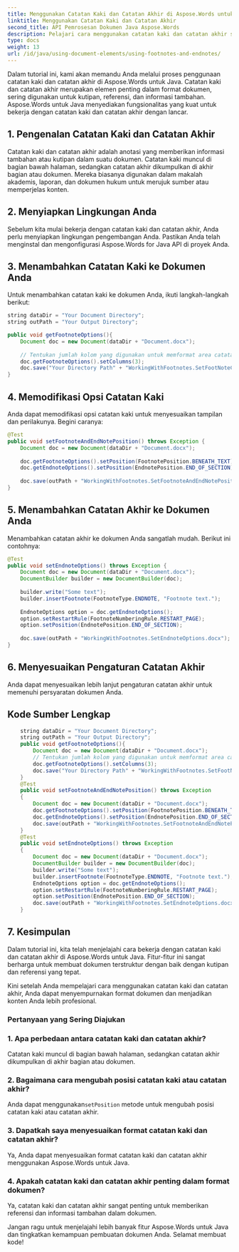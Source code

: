 ```yaml
---
title: Menggunakan Catatan Kaki dan Catatan Akhir di Aspose.Words untuk Java
linktitle: Menggunakan Catatan Kaki dan Catatan Akhir
second_title: API Pemrosesan Dokumen Java Aspose.Words
description: Pelajari cara menggunakan catatan kaki dan catatan akhir secara efektif di Aspose.Words untuk Java. Tingkatkan keterampilan pemformatan dokumen Anda hari ini!
type: docs
weight: 13
url: /id/java/using-document-elements/using-footnotes-and-endnotes/
---
```


Dalam tutorial ini, kami akan memandu Anda melalui proses penggunaan catatan kaki dan catatan akhir di Aspose.Words untuk Java. Catatan kaki dan catatan akhir merupakan elemen penting dalam format dokumen, sering digunakan untuk kutipan, referensi, dan informasi tambahan. Aspose.Words untuk Java menyediakan fungsionalitas yang kuat untuk bekerja dengan catatan kaki dan catatan akhir dengan lancar.

## 1. Pengenalan Catatan Kaki dan Catatan Akhir

Catatan kaki dan catatan akhir adalah anotasi yang memberikan informasi tambahan atau kutipan dalam suatu dokumen. Catatan kaki muncul di bagian bawah halaman, sedangkan catatan akhir dikumpulkan di akhir bagian atau dokumen. Mereka biasanya digunakan dalam makalah akademis, laporan, dan dokumen hukum untuk merujuk sumber atau memperjelas konten.

## 2. Menyiapkan Lingkungan Anda

Sebelum kita mulai bekerja dengan catatan kaki dan catatan akhir, Anda perlu menyiapkan lingkungan pengembangan Anda. Pastikan Anda telah menginstal dan mengonfigurasi Aspose.Words for Java API di proyek Anda.

## 3. Menambahkan Catatan Kaki ke Dokumen Anda

Untuk menambahkan catatan kaki ke dokumen Anda, ikuti langkah-langkah berikut:
```java
string dataDir = "Your Document Directory";
string outPath = "Your Output Directory";

public void getFootnoteOptions(){
    Document doc = new Document(dataDir + "Document.docx");
    
    // Tentukan jumlah kolom yang digunakan untuk memformat area catatan kaki.
    doc.getFootnoteOptions().setColumns(3);
    doc.save("Your Directory Path" + "WorkingWithFootnotes.SetFootNoteColumns.docx");
}
```

## 4. Memodifikasi Opsi Catatan Kaki

Anda dapat memodifikasi opsi catatan kaki untuk menyesuaikan tampilan dan perilakunya. Begini caranya:
```java
@Test
public void setFootnoteAndEndNotePosition() throws Exception {
    Document doc = new Document(dataDir + "Document.docx");
    
    doc.getFootnoteOptions().setPosition(FootnotePosition.BENEATH_TEXT);
    doc.getEndnoteOptions().setPosition(EndnotePosition.END_OF_SECTION);
    
    doc.save(outPath + "WorkingWithFootnotes.SetFootnoteAndEndNotePosition.docx");
}
```

## 5. Menambahkan Catatan Akhir ke Dokumen Anda

Menambahkan catatan akhir ke dokumen Anda sangatlah mudah. Berikut ini contohnya:
```java
@Test
public void setEndnoteOptions() throws Exception {
    Document doc = new Document(dataDir + "Document.docx");
    DocumentBuilder builder = new DocumentBuilder(doc);
    
    builder.write("Some text");
    builder.insertFootnote(FootnoteType.ENDNOTE, "Footnote text.");
    
    EndnoteOptions option = doc.getEndnoteOptions();
    option.setRestartRule(FootnoteNumberingRule.RESTART_PAGE);
    option.setPosition(EndnotePosition.END_OF_SECTION);
    
    doc.save(outPath + "WorkingWithFootnotes.SetEndnoteOptions.docx");
}
```

## 6. Menyesuaikan Pengaturan Catatan Akhir

Anda dapat menyesuaikan lebih lanjut pengaturan catatan akhir untuk memenuhi persyaratan dokumen Anda.

## Kode Sumber Lengkap
```java
	string dataDir = "Your Document Directory";
	string outPath = "Your Output Directory";
	public void getFootnoteOptions(){
        Document doc = new Document(dataDir + "Document.docx");
        // Tentukan jumlah kolom yang digunakan untuk memformat area catatan kaki.
        doc.getFootnoteOptions().setColumns(3);
        doc.save("Your Directory Path" + "WorkingWithFootnotes.SetFootNoteColumns.docx");
    }
    @Test
    public void setFootnoteAndEndNotePosition() throws Exception
    {
        Document doc = new Document(dataDir + "Document.docx");
        doc.getFootnoteOptions().setPosition(FootnotePosition.BENEATH_TEXT);
        doc.getEndnoteOptions().setPosition(EndnotePosition.END_OF_SECTION);
        doc.save(outPath + "WorkingWithFootnotes.SetFootnoteAndEndNotePosition.docx");
    }
    @Test
    public void setEndnoteOptions() throws Exception
    {
        Document doc = new Document(dataDir + "Document.docx");
        DocumentBuilder builder = new DocumentBuilder(doc);
        builder.write("Some text");
        builder.insertFootnote(FootnoteType.ENDNOTE, "Footnote text.");
        EndnoteOptions option = doc.getEndnoteOptions();
        option.setRestartRule(FootnoteNumberingRule.RESTART_PAGE);
        option.setPosition(EndnotePosition.END_OF_SECTION);
        doc.save(outPath + "WorkingWithFootnotes.SetEndnoteOptions.docx");
	}
```

## 7. Kesimpulan

Dalam tutorial ini, kita telah menjelajahi cara bekerja dengan catatan kaki dan catatan akhir di Aspose.Words untuk Java. Fitur-fitur ini sangat berharga untuk membuat dokumen terstruktur dengan baik dengan kutipan dan referensi yang tepat.

Kini setelah Anda mempelajari cara menggunakan catatan kaki dan catatan akhir, Anda dapat menyempurnakan format dokumen dan menjadikan konten Anda lebih profesional.

### Pertanyaan yang Sering Diajukan

### 1. Apa perbedaan antara catatan kaki dan catatan akhir?
Catatan kaki muncul di bagian bawah halaman, sedangkan catatan akhir dikumpulkan di akhir bagian atau dokumen.

### 2. Bagaimana cara mengubah posisi catatan kaki atau catatan akhir?
 Anda dapat menggunakan`setPosition` metode untuk mengubah posisi catatan kaki atau catatan akhir.

### 3. Dapatkah saya menyesuaikan format catatan kaki dan catatan akhir?
Ya, Anda dapat menyesuaikan format catatan kaki dan catatan akhir menggunakan Aspose.Words untuk Java.

### 4. Apakah catatan kaki dan catatan akhir penting dalam format dokumen?
Ya, catatan kaki dan catatan akhir sangat penting untuk memberikan referensi dan informasi tambahan dalam dokumen.

Jangan ragu untuk menjelajahi lebih banyak fitur Aspose.Words untuk Java dan tingkatkan kemampuan pembuatan dokumen Anda. Selamat membuat kode!